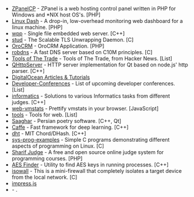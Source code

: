

* [ZPanelCP](https://github.com/zpanel/zpanelx) - ZPanel is a web hosting control panel written in PHP for Windows and *NIX host OS's. [PHP]
* [Linux Dash](https://github.com/afaqurk/linux-dash) - A drop-in, low-overhead monitoring web dashboard for a linux machine. [PHP]
* [wpp](https://github.com/konteck/wpp) - Single file embedded web server. [C++]
* [stud](https://github.com/bumptech/stud) - The Scalable TLS Unwrapping Daemon. [C]
* [OroCRM](https://github.com/orocrm/crm-application) - OroCRM Application. [PHP]
* [robdns](https://github.com/robertdavidgraham/robdns) - A fast DNS server based on C10M principles. [C]
* [Tools of The Trade](https://github.com/cjbarber/ToolsOfTheTrade) - Tools of The Trade, from Hacker News. [List]
* [QHttpServer](https://github.com/nikhilm/qhttpserver) - HTTP server implementation for Qt based on node.js' http parser. [C++]
* [DigitalOcean Articles & Tutorials](https://github.com/DigitalOcean-User-Projects/Articles-and-Tutorials)
* [Developer-Conferences](https://github.com/MurtzaM/Developer-Conferences) - List of upcoming developer conferences. [List]
* [informatics](https://github.com/Sirupsen/informatics) - Solutions to various Informatics tasks from different judges. [C++]
* [web-vmstats](https://github.com/joewalnes/web-vmstats) - Prettify vmstats in your browser. [JavaScript]
* [tools](https://github.com/lvwzhen/tools) - Tools for web. [List]
* [Saaghar](https://github.com/srazi/Saaghar) - Persian poetry software. [C++, Qt]
* [Caffe](https://github.com/BVLC/caffe) - Fast framework for deep learning. [C++]
* [dht](https://github.com/sit/dht) - MIT Chord/DHash. [C++]
* [sys-prog-examples](https://github.com/skuhl/sys-prog-examples) - Simple C programs demonstrating different aspects of programming on Linux. [C]
* [Sharif Judge](https://github.com/mjnaderi/Sharif-Judge) - A free and open source online judge system for programming courses. [PHP]
* [AES Finder](https://github.com/mmozeiko/aes-finder) - Utility to find AES keys in running processes. [C++]
* [isowall](https://github.com/robertdavidgraham/isowall) - This is a mini-firewall that completely isolates a target device from the local network. [C]
* [impress.js](https://github.com/bartaz/impress.js)
* []() - .
